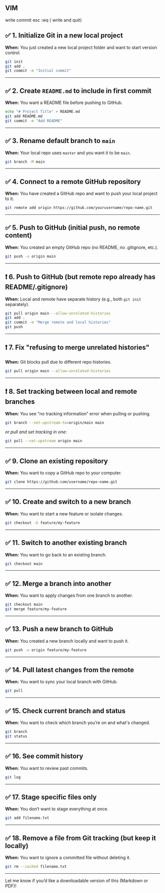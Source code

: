 ## VIM
write commit
esc
:wq ( write and quit)


## ✅ 1. Initialize Git in a new local project

**When:** You just created a new local project folder and want to start version control.

```bash
git init
git add .
git commit -m "Initial commit"
```

---

## ✅ 2. Create `README.md` to include in first commit

**When:** You want a README file before pushing to GitHub.

```bash
echo "# Project Title" > README.md
git add README.md
git commit -m "Add README"
```

---

## ✅ 3. Rename default branch to `main`

**When:** Your local repo uses `master` and you want it to be `main`.

```bash
git branch -M main
```

---

## ✅ 4. Connect to a remote GitHub repository

**When:** You have created a GitHub repo and want to push your local project to it.

```bash
git remote add origin https://github.com/yourusername/repo-name.git
```

---

## ✅ 5. Push to GitHub (initial push, no remote content)

**When:** You created an empty GitHub repo (no README, no .gitignore, etc.).

```bash
git push -u origin main
```

---

## ❗ 6. Push to GitHub (but remote repo already has README/.gitignore)

**When:** Local and remote have separate history (e.g., both `git init` separately).

```bash
git pull origin main --allow-unrelated-histories
git add .
git commit -m "Merge remote and local histories"
git push
```

---

## ❗ 7. Fix "refusing to merge unrelated histories"

**When:** Git blocks pull due to different repo histories.

```bash
git pull origin main --allow-unrelated-histories
```

---

## ❗ 8. Set tracking between local and remote branches

**When:** You see “no tracking information” error when pulling or pushing.

```bash
git branch --set-upstream-to=origin/main main
```

_or pull and set tracking in one:_

```bash
git pull --set-upstream origin main
```

---

## ✅ 9. Clone an existing repository

**When:** You want to copy a GitHub repo to your computer.

```bash
git clone https://github.com/username/repo-name.git
```

---

## ✅ 10. Create and switch to a new branch

**When:** You want to start a new feature or isolate changes.

```bash
git checkout -b feature/my-feature
```

---

## ✅ 11. Switch to another existing branch

**When:** You want to go back to an existing branch.

```bash
git checkout main
```

---

## ✅ 12. Merge a branch into another

**When:** You want to apply changes from one branch to another.

```bash
git checkout main
git merge feature/my-feature
```

---

## ✅ 13. Push a new branch to GitHub

**When:** You created a new branch locally and want to push it.

```bash
git push -u origin feature/my-feature
```

---

## ✅ 14. Pull latest changes from the remote

**When:** You want to sync your local branch with GitHub.

```bash
git pull
```

---

## ✅ 15. Check current branch and status

**When:** You want to check which branch you’re on and what's changed.

```bash
git branch
git status
```

---

## ✅ 16. See commit history

**When:** You want to review past commits.

```bash
git log
```

---

## ✅ 17. Stage specific files only

**When:** You don’t want to stage everything at once.

```bash
git add filename.txt
```

---

## ✅ 18. Remove a file from Git tracking (but keep it locally)

**When:** You want to ignore a committed file without deleting it.

```bash
git rm --cached filename.txt
```

---

Let me know if you’d like a downloadable version of this (Markdown or PDF)!
